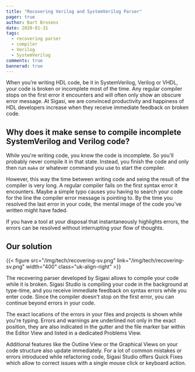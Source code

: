```yaml
---
title: "Recovering Verilog and SystemVerilog Parser"
pager: true
author: Bart Brosens
date: 2020-01-31
tags:
  - recovering parser
  - compiler
  - Verilog
  - SystemVerilog
comments: true
bannerad: true
---
```


When you’re writing HDL code, be it in SystemVerilog, Verilog or VHDL, your code is broken or incomplete most of the time.
Any regular compiler stops on the first error it encounters and will often only show an obscure error message.
At Sigasi, we are convinced productivity and happiness of HDL developers increase when they receive immediate feedback on broken code.

## Why does it make sense to compile incomplete SystemVerilog and Verilog code?

While you're writing code, you know the code is incomplete. So you'll probably never compile it in that state.
Instead, you finish the code and only then run `make` or whatever command you use to start the compiler.

However, this way the time between writing code and seing the result of the compiler is very long.
A regular compiler fails on the first syntax error it encounters.
Maybe a simple typo causes you having to search your code for the line the compiler error message is pointing to.
By the time you resolved the last error in your code, the mental image of the code you've written might have faded.

If you have a tool at your disposal that instantaneously highlights errors, the errors can be resolved without interrupting your flow of thoughts.

## Our solution

{{< figure src="/img/tech/recovering-sv.png" link="/img/tech/recovering-sv.png" width="400" class="uk-align-right" >}}

The recovering parser developed by Sigasi allows to compile your code while it is broken.
Sigasi Studio is compiling your code in the background at type-time, and you receive immediate feedback on syntax errors while you enter code.
Since the compiler doesn't stop on the first error, you can continue beyond errors in your code.

The exact locations of the errors in your files and projects is shown while you're typing.
Errors and warnings are underlined not only in the exact position, they are also indicated in the gutter and the file marker bar within the Editor View and listed in a dedicated Problems View.

Additional features like the Outline View or the Graphical Views on your code structure also update immediately.
For a lot of common mistakes or errors introduced while refactoring code, Sigasi Studio offers Quick Fixes which allow to correct issues with a single mouse click or keyboard action.

